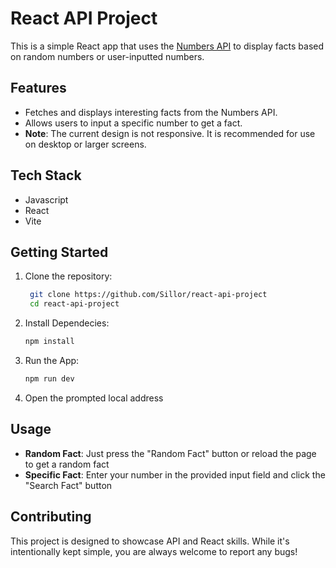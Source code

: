 # React API Project
This is a simple React app that uses the [Numbers API](http://numbersapi.com) to display facts based on random numbers or user-inputted numbers.

## Features
- Fetches and displays interesting facts from the Numbers API.
- Allows users to input a specific number to get a fact.
- **Note**: The current design is not responsive. It is recommended for use on desktop or larger screens.
## Tech Stack
- Javascript
- React
- Vite

## Getting Started
1. Clone the repository:
   ``` bash
    git clone https://github.com/Sillor/react-api-project
    cd react-api-project
   ```
2. Install Dependecies:
   ``` bash
   npm install
   ```
3. Run the App:
   ``` bash
   npm run dev
   ```
4. Open the prompted local address

## Usage
- **Random Fact**: Just press the "Random Fact" button or reload the page to get a random fact
- **Specific Fact**: Enter your number in the provided input field and click the "Search Fact" button

## Contributing

This project is designed to showcase API and React skills. While it's intentionally kept simple, you are always welcome to report any bugs!
